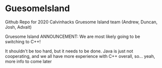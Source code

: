 # GuesomeIsland
Github Repo for 2020 Calvinhacks Gruesome Island team (Andrew, Duncan, Josh, Advait)

Gruesome Island ANNOUNCEMENT: 
We are most likely going to be switching to C++!

It shouldn't be too hard, but it needs to be done. Java is just not cooperating,
and we all have more experience with C++ overall, so... yeah, more info to come later

